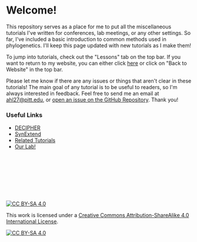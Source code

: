 # Welcome!

This repository serves as a place for me to put all the miscellaneous tutorials I've written for conferences, lab meetings, or any other settings. So far, I've included a basic introduction to common methods used in phylogenetics. I'll keep this page updated with new tutorials as I make them!

To jump into tutorials, check out the "Lessons" tab on the top bar. If you want to return to my website, you can either click [here](https://ahl27.com/) or click on "Back to Website" in the top bar.

Please let me know if there are any issues or things that aren't clear in these tutorials! The main goal of any tutorial is to be useful to readers, so I'm always interested in feedback. Feel free to send me an email at ahl27@pitt.edu, or [open an issue on the GitHub Repository](https://github.com/ahl27/IntroPhylogenetics/issues/new). Thank you!


### Useful Links
* [DECIPHER](http://bioconductor.org/packages/release/bioc/html/DECIPHER.html)
* [SynExtend](http://bioconductor.org/packages/release/bioc/html/SynExtend.html)
* [Related Tutorials](http://www2.decipher.codes/Tutorials.html)
* [Our Lab!](https://www.wrightlabscience.com/p/index.html)


&nbsp;

&nbsp;

&nbsp;

&nbsp;



[![CC BY-SA 4.0][cc-by-sa-shield]][cc-by-sa]

This work is licensed under a
[Creative Commons Attribution-ShareAlike 4.0 International License][cc-by-sa].

[![CC BY-SA 4.0][cc-by-sa-image]][cc-by-sa]

[cc-by-sa]: http://creativecommons.org/licenses/by-sa/4.0/
[cc-by-sa-image]: https://licensebuttons.net/l/by-sa/4.0/88x31.png
[cc-by-sa-shield]: https://img.shields.io/badge/License-CC%20BY--SA%204.0-lightgrey.svg
